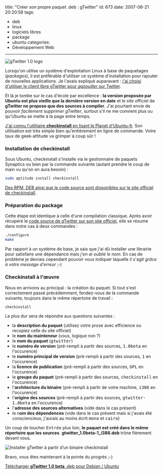 title: "Créer son propre paquet .deb : gTwitter"
id: 673
date: 2007-06-21 20:20:58
tags:
- deb
- linux
- logiciels libres
- package
- ubuntu
categories:
- Développement Web
---

![gTwitter 1.0 logo](https://oncletom.io/images/2007/06/gtwitter.gif)

Lorsqu'on utilise un système d'exploitation Linux à base de paquetages (_packages_), il est préférable d'utiliser ce système d'installation pour rajouter de nouvelles applications. Je l'avais expliqué auparavant : [j'ai choisi d'utiliser le client libre gTwitter pour _gazouiller_ sur Twitter](https://oncletom.io/2007/06/01/twitter-gtwitter/).

Et là je tombe sur le cas d'école par excellence : **la version proposée par Ubuntu est plus vieille que la dernière version en date** et le site officiel de **gTwitter ne propose que des sources à compiler**. J'ai pourtant envie de pouvoir _facilement supprimer gTwitter_, surtout s'il ne me convient plus ou qu'Ubuntu se mette à la page entre temps.

[J'ai connu l'utilitaire **checkinstall** en lisant le Planet d'Ubuntu-fr](http://blog.bmaron.net/index.php?post/2007/05/07/Installer-proprement-vos-compilations-avec-checkinstall). Son utilisation est très simple bien qu'entièrement en ligne de commande. Votre taux de geek-attitude va grimper à coup sûr !

<!--more-->

### Installation de checkinstall

Sous Ubuntu, checkinstall s'installe via le gestionnaire de paquets Synaptics ou bien par la commande suivante (autant prendre le coup de main vu qu'on en aura besoin) :

```bash
sudo aptitude install checkinstall
```

[Des RPM, DEB ainsi que le code source sont disponibles sur le site officiel de checkinstall](http://asic-linux.com.mx/~izto/checkinstall/).

### Préparation du package

Cette étape est identique à celle d'une compilation classique. Après avoir récupéré le [code source de gTwitter sur son site officiel](http://code.google.com/p/gtwitter/), elle se résume dans notre cas à deux commandes :

```bash
./configure
make
```

Par rapport à un système de base, je sais que j'ai dû installer une librairie pour satisfaire une dépendance mais _j'en ai oublié le nom_. En cas de problème je devrais cependant pouvoir vous indiquer laquelle il s'agit _grâce à votre message d'erreur_ ;-)

### Checkinstall à l'œuvre

Nous en arrivons au principal : la création du paquet. Si tout s'est correctement passé précédemment, fendez-vous de la commande suivante, toujours dans le même répertoire de travail :

```bash
checkinstall
```

Le plus dur sera de répondre aux questions suivantes :

* la **description du paquet** (utilisez votre prose avec efficience ou recopiez celle du site officiel)
* le **nom du mainteneur** (vous, logique non ?)
* le **nom du paquet** (<kbd>gtwitter</kbd>)
* le **numéro de version** (pré-rempli à partir des sources, <kbd>1.0beta</kbd> en l'occurence)
* le **numéro principal de version** (pré-rempli à partir des sources, <kbd>1</kbd> en l'occurence)
* la **licence de publication** (pré-rempli à partir des sources, <kbd>GPL</kbd> en l'occurence)
* le **groupe du paquet** (pré-rempli à partir des sources, <kbd>checkinstall</kbd> en l'occurence)
* l'**architecture du binaire** (pré-rempli à partir de votre machine, <kbd>i386</kbd> en l'occurence)
* l'**origine des sources** (pré-rempli à partir des sources, <kbd>gtwitter-1.0beta</kbd> en l'occurence)
* l'**adresse des sources alternatives** (vide dans le cas présent)
* le n**om des dépendences** (vide dans le cas présent mais si j'avais été consciencieux, j'aurais au moins écrit <kbd>mono</kbd> et <kbd>cairo</kbd>)

Un coup de toucher <kbd>Entrée</kbd> plus loin, **le paquet est créé dans le même répertoire que les sources**. **gtwitter_1.0beta-1_i386.deb** trône fièrement devant vous.

![Installer gTwitter à partir d’un binaire checkinstall](https://oncletom.io/images/2007/06/checkinstall-deb-install.png)

Bravo, vous êtes maintenant à la pointe du progrès ;-)

[Télécharger **gTwitter 1.0 beta** .deb pour Debian / Ubuntu](https://oncletom.io/images/2007/06/gtwitter_10beta-1_i386.deb "gTwitter 1.0 beta Debian / Ubuntu installer")